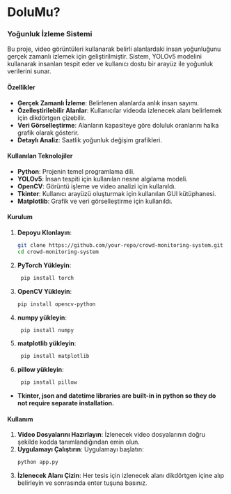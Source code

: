 # DoluMu?
### Yoğunluk İzleme Sistemi

Bu proje, video görüntüleri kullanarak belirli alanlardaki insan yoğunluğunu gerçek zamanlı izlemek için geliştirilmiştir. Sistem, YOLOv5 modelini kullanarak insanları tespit eder ve kullanıcı dostu bir arayüz ile yoğunluk verilerini sunar.

#### Özellikler

* **Gerçek Zamanlı İzleme**: Belirlenen alanlarda anlık insan sayımı.
* **Özelleştirilebilir Alanlar**: Kullanıcılar videoda izlenecek alanı belirlemek için dikdörtgen çizebilir.
* **Veri Görselleştirme**: Alanların kapasiteye göre doluluk oranlarını halka grafik olarak gösterir.
* **Detaylı Analiz**: Saatlik yoğunluk değişim grafikleri.

#### Kullanılan Teknolojiler

* **Python**: Projenin temel programlama dili.
* **YOLOv5**: İnsan tespiti için kullanılan nesne algılama modeli.
* **OpenCV**: Görüntü işleme ve video analizi için kullanıldı.
* **Tkinter**: Kullanıcı arayüzü oluşturmak için kullanılan GUI kütüphanesi.
* **Matplotlib**: Grafik ve veri görselleştirme için kullanıldı.

#### Kurulum

1. **Depoyu Klonlayın**:
    ```bash
    git clone https://github.com/your-repo/crowd-monitoring-system.git
    cd crowd-monitoring-system
    ```
2. **PyTorch Yükleyin**:
   ```bash
    pip install torch
    ``` 
3. **OpenCV Yükleyin**:
    ```bash
    pip install opencv-python
    ```
4. **numpy yükleyin**:
   ```bash
    pip install numpy
    ```
5. **matplotlib yükleyin**:
   ```bash
    pip install matplotlib
    ```
6. **pillow yükleyin**:
   ```bash
    pip install pillow
    ```
* **Tkinter, json and datetime libraries are built-in in python so they do not require separate installation.**

#### Kullanım

1. **Video Dosyalarını Hazırlayın**: İzlenecek video dosyalarının doğru şekilde kodda tanımlandığından emin olun.
2. **Uygulamayı Çalıştırın**: Uygulamayı başlatın:
    ```bash
    python app.py
    ```
3. **İzlenecek Alanı Çizin**: Her tesis için izlenecek alanı dikdörtgen içine alıp belirleyin ve sonrasında enter tuşuna basınız.
